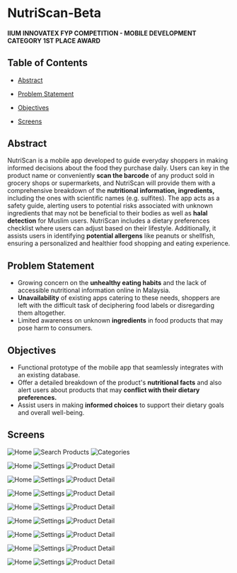 # NutriScan-Beta
  
#### IIUM INNOVATEX FYP COMPETITION - MOBILE DEVELOPMENT CATEGORY 1ST PLACE AWARD

 
## Table of Contents
- [Abstract](#abstract)

- [Problem Statement](#problem-statement)

- [Objectives](#objectives)

- [Screens](#screens)
  

## Abstract
NutriScan is a mobile app developed to guide everyday shoppers in making informed decisions about the food they purchase daily. Users can key in the product name or conveniently **scan the barcode** of any product sold in grocery shops or supermarkets, and NutriScan will provide them with a comprehensive breakdown of the **nutritional information, ingredients,** including the ones with scientific names (e.g. sulfites). The app acts as a safety guide, alerting users to potential risks associated with unknown ingredients that may not be beneficial to their bodies as well as **halal detection** for Muslim users. NutriScan includes a dietary preferences checklist where users can adjust based on their lifestyle.  Additionally, it assists users in identifying **potential allergens** like peanuts or shellfish, ensuring a personalized and healthier food shopping and eating experience.

	
## Problem Statement
- Growing concern on the **unhealthy eating habits** and the lack of accessible nutritional information online in Malaysia.
- **Unavailability** of existing apps catering to these needs, shoppers are left with the difficult task of deciphering food labels or disregarding them altogether.
- Limited awareness on unknown **ingredients** in food products that may pose harm to consumers.



## Objectives
- Functional prototype of the mobile app that seamlessly integrates with an existing database. 
- Offer a detailed breakdown of the product's **nutritional facts** and also alert users about products that may **conflict with their dietary preferences.** 
- Assist users in making **informed choices** to support their dietary goals and overall well-being.


## Screens

![Home](https://github.com/dumpacson/NutriScan-Beta/blob/07fbdeaa938dea98350b79b823faea22892d5589/images/Home.png "Home") ![Search Products](https://github.com/dumpacson/NutriScan-Beta/blob/07fbdeaa938dea98350b79b823faea22892d5589/images/Search%20Products.png "Search Products") ![Categories](https://github.com/dumpacson/NutriScan-Beta/blob/07fbdeaa938dea98350b79b823faea22892d5589/images/Categories.png "Categories")

![Home](https://github.com/dumpacson/NutriScan-Beta/blob/9767ca6f8b260ca566a2c7028de2ebe1ad95341f/images/IMG_8984.jpg "Home") ![Settings](https://github.com/dumpacson/NutriScan-Beta/blob/3fa37d3614de6535ff72219d0b83cce5d33e3d7a/images/IMG_8984%20(1).png "Settings") ![Product Detail](https://github.com/dumpacson/NutriScan-Beta/blob/f4810be26a8c1a5fcd12852fda35dfcb62ee2d01/images/IMG_8989.PNG "Product Detail")

![Home](https://github.com/dumpacson/NutriScan-Beta/blob/9767ca6f8b260ca566a2c7028de2ebe1ad95341f/images/IMG_8984.jpg "Home") ![Settings](https://github.com/dumpacson/NutriScan-Beta/blob/3fa37d3614de6535ff72219d0b83cce5d33e3d7a/images/IMG_8984%20(1).png "Settings") ![Product Detail](https://github.com/dumpacson/NutriScan-Beta/blob/f4810be26a8c1a5fcd12852fda35dfcb62ee2d01/images/IMG_8989.PNG "Product Detail")

![Home](https://github.com/dumpacson/NutriScan-Beta/blob/9767ca6f8b260ca566a2c7028de2ebe1ad95341f/images/IMG_8984.jpg "Home") ![Settings](https://github.com/dumpacson/NutriScan-Beta/blob/3fa37d3614de6535ff72219d0b83cce5d33e3d7a/images/IMG_8984%20(1).png "Settings") ![Product Detail](https://github.com/dumpacson/NutriScan-Beta/blob/f4810be26a8c1a5fcd12852fda35dfcb62ee2d01/images/IMG_8989.PNG "Product Detail")

![Home](https://github.com/dumpacson/NutriScan-Beta/blob/9767ca6f8b260ca566a2c7028de2ebe1ad95341f/images/IMG_8984.jpg "Home") ![Settings](https://github.com/dumpacson/NutriScan-Beta/blob/3fa37d3614de6535ff72219d0b83cce5d33e3d7a/images/IMG_8984%20(1).png "Settings") ![Product Detail](https://github.com/dumpacson/NutriScan-Beta/blob/f4810be26a8c1a5fcd12852fda35dfcb62ee2d01/images/IMG_8989.PNG "Product Detail")

![Home](https://github.com/dumpacson/NutriScan-Beta/blob/9767ca6f8b260ca566a2c7028de2ebe1ad95341f/images/IMG_8984.jpg "Home") ![Settings](https://github.com/dumpacson/NutriScan-Beta/blob/3fa37d3614de6535ff72219d0b83cce5d33e3d7a/images/IMG_8984%20(1).png "Settings") ![Product Detail](https://github.com/dumpacson/NutriScan-Beta/blob/f4810be26a8c1a5fcd12852fda35dfcb62ee2d01/images/IMG_8989.PNG "Product Detail")

![Home](https://github.com/dumpacson/NutriScan-Beta/blob/9767ca6f8b260ca566a2c7028de2ebe1ad95341f/images/IMG_8984.jpg "Home") ![Settings](https://github.com/dumpacson/NutriScan-Beta/blob/3fa37d3614de6535ff72219d0b83cce5d33e3d7a/images/IMG_8984%20(1).png "Settings") ![Product Detail](https://github.com/dumpacson/NutriScan-Beta/blob/f4810be26a8c1a5fcd12852fda35dfcb62ee2d01/images/IMG_8989.PNG "Product Detail")

![Home](https://github.com/dumpacson/NutriScan-Beta/blob/9767ca6f8b260ca566a2c7028de2ebe1ad95341f/images/IMG_8984.jpg "Home") ![Settings](https://github.com/dumpacson/NutriScan-Beta/blob/3fa37d3614de6535ff72219d0b83cce5d33e3d7a/images/IMG_8984%20(1).png "Settings") ![Product Detail](https://github.com/dumpacson/NutriScan-Beta/blob/f4810be26a8c1a5fcd12852fda35dfcb62ee2d01/images/IMG_8989.PNG "Product Detail")

![Home](https://github.com/dumpacson/NutriScan-Beta/blob/9767ca6f8b260ca566a2c7028de2ebe1ad95341f/images/IMG_8984.jpg "Home") ![Settings](https://github.com/dumpacson/NutriScan-Beta/blob/3fa37d3614de6535ff72219d0b83cce5d33e3d7a/images/IMG_8984%20(1).png "Settings") ![Product Detail](https://github.com/dumpacson/NutriScan-Beta/blob/f4810be26a8c1a5fcd12852fda35dfcb62ee2d01/images/IMG_8989.PNG "Product Detail")

<br></br>
